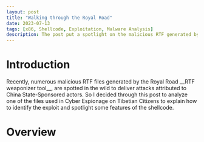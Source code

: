 ```yaml
---
layout: post
title: "Walking through the Royal Road"
date: 2023-07-13
tags: [x86, Shellcode, Exploitation, Malware Analysis] 
description: The post put a spotlight on the malicious RTF generated by the famous Royal Road weaponizer. 
---
```


# Introduction

Recently, numerous malicious RTF files generated by the Royal Road \_\_RTF weaponizer tool\_\_, are spotted in the wild to deliver attacks attributed to China State-Sponsored actors. So I decided through this post to analyze one of the files used in Cyber Espionage on Tibetian Citizens to explain how to identify the exploit and spotlight some features of the shellcode.

# Overview

